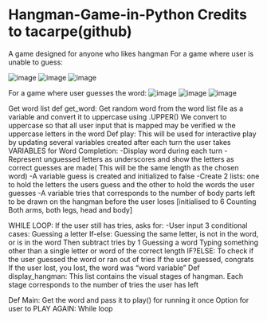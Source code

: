# Hangman-Game-in-Python Credits to tacarpe(github)
A game designed for anyone who likes hangman
For a game where user is unable to guess:

![image](https://user-images.githubusercontent.com/70060391/176085167-c043ac04-7c4b-4696-9c86-387a4a608689.png)
![image](https://user-images.githubusercontent.com/70060391/176085174-630287c3-55e6-4efe-9dc5-ebc525c161cf.png)
![image](https://user-images.githubusercontent.com/70060391/176085254-cdcd7d9d-8e46-4b5a-a07a-4abfa9cb02cd.png)

For a game where user guesses the word:
![image](https://user-images.githubusercontent.com/70060391/176085358-a84f5374-841d-4cdc-9461-0f9d73775539.png)
![image](https://user-images.githubusercontent.com/70060391/176085378-6ca09295-e88c-43f6-9540-5e0995df20f1.png)
![image](https://user-images.githubusercontent.com/70060391/176085404-ecfcd74b-154b-4407-8658-19344f9835de.png)

Get word list
def get_word:
Get random word from the word list file as a variable and convert it to uppercase using .UPPER()
We convert to uppercase so that all user input that is mapped may be verified w the uppercase letters in the word
Def play:
This will be used for interactive play by updating several variables created after each turn the user takes
VARIABLES for Word Completion:
-Display word during each turn
-Represent unguessed letters as underscores and show the letters as correct guesses are made( This will be the same length as the chosen word)
-A variable guess is created and initialized to false
-Create 2 lists: one to hold the letters the users guess and the other to hold the words the user guesses
-A variable tries that corresponds to the number of body parts left to be drawn on the hangman before the user loses [initialised to 6 Counting Both arms, both legs, head and body]

WHILE LOOP:
If the user still has tries, asks for:
-User input
3 conditional cases:
Guessing a letter
If-else: Guessing the same letter, is not in the word, or is in the word Then subtract tries by 1
Guessing a word
Typing something other than a single letter or word of the correct length
IF?ELSE:
To check if the user guessed the word or ran out of tries
If the user guessed, congrats
If the user lost, you lost, the word was “word variable”
Def display_hangman:
This list contains the visual stages of hangman. Each stage corresponds to the number of tries the user has left

Def Main:
Get the word and pass it to play() for running it once
Option for user to PLAY AGAIN:
While loop
